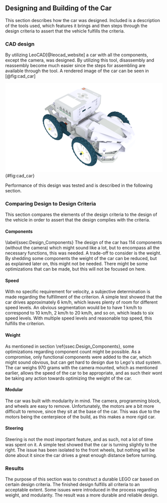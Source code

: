 ## Designing and Building of the Car
This section describes how the car was designed. Included is a description of the tools used, which features it brings and then steps through the design criteria to assert that the vehicle fulfills the criteria.

### CAD design
By utilizing LeoCAD[@leocad_website] a car with all the components, except the camera, was designed. By utilizing this tool, disassembly and reassembly become much easier since the steps for assembling are available through the tool. A rendered image of the car can be seen in [@fig:cad_car]

![CAD model of the car](report/assets/pictures/cad_car.png){#fig:cad_car}

Performance of this design was tested and is described in the following section.

### Comparing Design to Design Criteria
This section compares the elements of the design criteria to the design of the vehicle in order to assert that the design complies with the criteria.

#### Components
\label{ssec:Design_Components}
The design of the car has 114 components (without the camera) which might sound like a lot, but to encompass all the necessary functions, this was needed. A trade-off to consider is the weight. By shedding some components the weight of the car can be reduced, but as explained later on, this might not be needed. There might be some optimizations that can be made, but this will not be focused on here.

#### Speed
With no specific requirement for velocity, a subjective determination is made regarding the fulfillment of the criterion. A simple test showed that the car drives approximately 6 km/h, which leaves plenty of room for different speed levels. An obvious segmentation would be to have 1 km/h to correspond to 10 km/h, 2 km/h to 20 km/h, and so on, which leads to six speed levels. With multiple speed levels and reasonable top speed, this fulfills the criterion.

#### Weight
As mentioned in section \ref{ssec:Design_Components}, some optimizations regarding component count might be possible. As a compromise, only functional components were added to the car, which might sound obvious, but can get hard to design due to Lego's stud system. The car weighs 970 grams with the camera mounted, which as mentioned earlier, allows the speed of the car to be appropriate, and as such their wont be taking any action towards optimizing the weight of the car.

#### Modular
The car was built with modularity in mind. The camera, programming block, and wheels are easy to remove. Unfortunately, the motors are a bit more difficult to remove, since they sit at the base of the car. This was due to the motors being the centerpiece of the build, as this makes a more rigid car.

#### Steering
Steering is not the most important feature, and as such, not a lot of time was spent on it. A simple test showed that the car is turning slightly to the right. The issue has been isolated to the front wheels, but nothing will be done about it since the car drives a great enough distance before turning.

### Results
The purpose of this section was to construct a durable LEGO car based on certain design criteria. The finished design fulfills all criteria to an acceptable extent. Some issues were introduced in the process regarding weight, and modularity. The result was a more durable and reliable design. 

